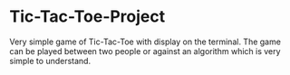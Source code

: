 # Tic-Tac-Toe-Project

Very simple game of Tic-Tac-Toe with display on the terminal. The game can be played between two people or against an algorithm which is very simple to understand.
